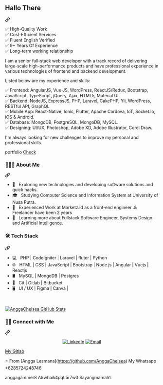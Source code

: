 <article class="markdown-body entry-content container-lg f5" itemprop="text"><div class="markdown-heading" dir="auto"><h2 class="heading-element" dir="auto">Hallo There</h2><a id="user-content-hallo-there" class="anchor" aria-label="Permalink: Hallo There" href="#hallo-there"><svg class="octicon octicon-link" viewBox="0 0 16 16" version="1.1" width="16" height="16" aria-hidden="true"><path d="m7.775 3.275 1.25-1.25a3.5 3.5 0 1 1 4.95 4.95l-2.5 2.5a3.5 3.5 0 0 1-4.95 0 .751.751 0 0 1 .018-1.042.751.751 0 0 1 1.042-.018 1.998 1.998 0 0 0 2.83 0l2.5-2.5a2.002 2.002 0 0 0-2.83-2.83l-1.25 1.25a.751.751 0 0 1-1.042-.018.751.751 0 0 1-.018-1.042Zm-4.69 9.64a1.998 1.998 0 0 0 2.83 0l1.25-1.25a.751.751 0 0 1 1.042.018.751.751 0 0 1 .018 1.042l-1.25 1.25a3.5 3.5 0 1 1-4.95-4.95l2.5-2.5a3.5 3.5 0 0 1 4.95 0 .751.751 0 0 1-.018 1.042.751.751 0 0 1-1.042.018 1.998 1.998 0 0 0-2.83 0l-2.5 2.5a1.998 1.998 0 0 0 0 2.83Z"></path></svg></a></div>
<p dir="auto">
✅ High-Quality Work<br/>
✅ Cost-Efficient Services<br/>
✅ Fluent English Verified<br/>
✅ 9+ Years Of Experience<br/>
✅ Long-term working relationship<br/>

I am a senior full-stack web developer with a track record of delivering large-scale high-performance products and have professional experience in various technologies of frontend and backend development.

Listed below are my experience and skills:

✅ Frontend: AngularJS, Vue JS, WordPress, ReactJS/Redux, Bootstrap, JavaScript, TypeScript, jQuery, Ajax, HTML5, Material UI.<br/>
✅ Backend: NodeJS, ExpressJS, PHP, Laravel, CakePHP, Yii, WordPress, RESTful API, GraphQL<br/>
✅ Mobile App: React-Native, Ionic, Flutter, Apache Cordova, IoT, Socket.io, iOS & Android.<br/>
✅ Database: MongoDB, PostgreSQL, MongoDB, MySQL.<br/>
✅ Designing: UI/UX, Photoshop, Adobe XD, Adobe Illustrator, Corel Draw.<br/>

I'm always looking for new challenges to improve my personal and professional skills.</p>
<p dir="auto"></p>
portfolio
<a href="https://portfolio-and-blog-vert.vercel.app/" rel="nofollow">Check</a>
<div class="markdown-heading" dir="auto"><h3 class="heading-element" dir="auto"> 👨🏻&zwj;💻 About Me </h3><a id="user-content---about-me-" class="anchor" aria-label="Permalink:  👨🏻&zwj;💻 About Me " href="#--about-me-"><svg class="octicon octicon-link" viewBox="0 0 16 16" version="1.1" width="16" height="16" aria-hidden="true"><path d="m7.775 3.275 1.25-1.25a3.5 3.5 0 1 1 4.95 4.95l-2.5 2.5a3.5 3.5 0 0 1-4.95 0 .751.751 0 0 1 .018-1.042.751.751 0 0 1 1.042-.018 1.998 1.998 0 0 0 2.83 0l2.5-2.5a2.002 2.002 0 0 0-2.83-2.83l-1.25 1.25a.751.751 0 0 1-1.042-.018.751.751 0 0 1-.018-1.042Zm-4.69 9.64a1.998 1.998 0 0 0 2.83 0l1.25-1.25a.751.751 0 0 1 1.042.018.751.751 0 0 1 .018 1.042l-1.25 1.25a3.5 3.5 0 1 1-4.95-4.95l2.5-2.5a3.5 3.5 0 0 1 4.95 0 .751.751 0 0 1-.018 1.042.751.751 0 0 1-1.042.018 1.998 1.998 0 0 0-2.83 0l-2.5 2.5a1.998 1.998 0 0 0 0 2.83Z"></path></svg></a></div>
<ul dir="auto">
<li>🤔 &nbsp; Exploring new technologies and developing software solutions and quick hacks.</li>
<li>🎓 &nbsp; Studying Computer Science and Information System at University of Nusa Putra.</li>
<li>💼 &nbsp; Experienced Work at Marketz.id as a front-end engineer .&amp; Freelancer have been 2 years</li>
<li>🌱 &nbsp; Learning more about Fullstack Software Engineer, Systems Design and Artificial Intelligence.</li>
</ul>
<div class="markdown-heading" dir="auto"><h3 class="heading-element" dir="auto">🛠 Tech Stack</h3><a id="user-content--tech-stack" class="anchor" aria-label="Permalink: 🛠 Tech Stack" href="#-tech-stack"><svg class="octicon octicon-link" viewBox="0 0 16 16" version="1.1" width="16" height="16" aria-hidden="true"><path d="m7.775 3.275 1.25-1.25a3.5 3.5 0 1 1 4.95 4.95l-2.5 2.5a3.5 3.5 0 0 1-4.95 0 .751.751 0 0 1 .018-1.042.751.751 0 0 1 1.042-.018 1.998 1.998 0 0 0 2.83 0l2.5-2.5a2.002 2.002 0 0 0-2.83-2.83l-1.25 1.25a.751.751 0 0 1-1.042-.018.751.751 0 0 1-.018-1.042Zm-4.69 9.64a1.998 1.998 0 0 0 2.83 0l1.25-1.25a.751.751 0 0 1 1.042.018.751.751 0 0 1 .018 1.042l-1.25 1.25a3.5 3.5 0 1 1-4.95-4.95l2.5-2.5a3.5 3.5 0 0 1 4.95 0 .751.751 0 0 1-.018 1.042.751.751 0 0 1-1.042.018 1.998 1.998 0 0 0-2.83 0l-2.5 2.5a1.998 1.998 0 0 0 0 2.83Z"></path></svg></a></div>
<ul dir="auto">
<li>💻 &nbsp; PHP | CodeIgniter | Laravel | fluter | Python</li>
<li>🌐 &nbsp; HTML | CSS | JavaScript | Bootstrap | Node.js | Angular | Vuejs | Reactjs</li>
<li>🛢 &nbsp; MySQL | MongoDB | Postgres</li>
<li>🔧 &nbsp; Git | Gitlab | Bitbucket</li>
<li>🖥 &nbsp; UI / UX | Figma | Canva |</li>
</ul>
<br>
<p dir="auto"><a href="https://github.com/AnggaChelsea"><img src="https://camo.githubusercontent.com/70759d71f738e798805065b41964c0400c5e77f89a31f2454728d26119f14c7f/68747470733a2f2f6769746875622d726561646d652d73746174732e76657263656c2e6170702f6170693f757365726e616d653d416e6767614368656c7365612673686f775f69636f6e733d74727565" alt="AnggaChelsea GitHub Stats" data-canonical-src="https://github-readme-stats.vercel.app/api?username=AnggaChelsea&amp;show_icons=true" style="max-width: 100%;"></a></p>
<div class="markdown-heading" dir="auto"><h3 class="heading-element" dir="auto"> 🤝🏻 Connect with Me </h3><a id="user-content---connect-with-me-" class="anchor" aria-label="Permalink:  🤝🏻 Connect with Me " href="#--connect-with-me-"><svg class="octicon octicon-link" viewBox="0 0 16 16" version="1.1" width="16" height="16" aria-hidden="true"><path d="m7.775 3.275 1.25-1.25a3.5 3.5 0 1 1 4.95 4.95l-2.5 2.5a3.5 3.5 0 0 1-4.95 0 .751.751 0 0 1 .018-1.042.751.751 0 0 1 1.042-.018 1.998 1.998 0 0 0 2.83 0l2.5-2.5a2.002 2.002 0 0 0-2.83-2.83l-1.25 1.25a.751.751 0 0 1-1.042-.018.751.751 0 0 1-.018-1.042Zm-4.69 9.64a1.998 1.998 0 0 0 2.83 0l1.25-1.25a.751.751 0 0 1 1.042.018.751.751 0 0 1 .018 1.042l-1.25 1.25a3.5 3.5 0 1 1-4.95-4.95l2.5-2.5a3.5 3.5 0 0 1 4.95 0 .751.751 0 0 1-.018 1.042.751.751 0 0 1-1.042.018 1.998 1.998 0 0 0-2.83 0l-2.5 2.5a1.998 1.998 0 0 0 0 2.83Z"></path></svg></a></div>
<p align="center" dir="auto">
<a href="https://www.linkedin.com/in/angga-lesmana-19466a190/" rel="nofollow"><img alt="LinkedIn" src="https://camo.githubusercontent.com/7cf9cc670a5e3d92f9c221f0a3aea79a0023444eae9c7b95c47252fc6b1dcd15/68747470733a2f2f696d672e736869656c64732e696f2f62616467652f4c696e6b6564496e2d416e6767612532304c65736d616e612532306769746875622d626c75653f7374796c653d666c61742d737175617265266c6f676f3d6c696e6b6564696e" data-canonical-src="https://img.shields.io/badge/LinkedIn-Angga%20Lesmana%20github-blue?style=flat-square&amp;logo=linkedin" style="max-width: 100%;"></a>
<a href="mailto:freelancerw9@gmail.com"><img alt="Email" src="https://camo.githubusercontent.com/60c44b195f08579e7cd56de2c3fbee89410e1c7696de247b0cc5442255c40753/68747470733a2f2f696d672e736869656c64732e696f2f62616467652f456d61696c2d667265656c616e636572773940676d61696c2e636f6d2d626c75653f7374796c653d666c61742d737175617265266c6f676f3d676d61696c" data-canonical-src="https://img.shields.io/badge/Email-freelancerw9@gmail.com-blue?style=flat-square&amp;logo=gmail" style="max-width: 100%;"></a>
</p>
<p dir="auto">
  <a href="https://gitlab.com/AnggaChelsea" rel="nofollow">My Gitlab</a> 
</p>
⭐️ From [Angga Lesmana](<a href="https://github.com/AnggaChelsea">https://github.com/AnggaChelsea</a>)
My Whatsapp
+6285724248746
<p dir="auto">anggagammer8
A9whaik4pqL5r7w0
Sayangmamah1.</p>
</article>
